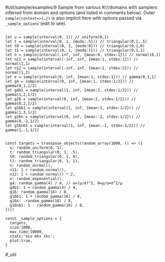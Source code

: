 #util/sample/examples/9 Sample from various #///domains with samplers inferred from domain and options (and listed in comments below). Outer `sample(context=>{…})` is also implicit here with options passed via `_sample_options` (edit to see).
```js:js_input

let u = sample(interval(0, 1)) // uniform(0,1)
let t = sample(interval(0, 1, {mode:.5})) // triangular(0,1,.5)
let t0 = sample(interval(0, 1, {mode:0})) // triangular(0,1,0)
let t1 = sample(interval(0, 1, {mode:1})) // triangular(0,1,1)
let n = sample(interval(-inf, inf, {mean:0, stdev:1})) // normal(0,1)
let n11 = sample(interval(-inf, inf, {mean:1, stdev:1})) // normal(1,1)
let n12 = sample(interval(-inf, inf, {mean:1, stdev:2})) // normal(1,2)
let e = sample(interval(0, inf, {mean:1, stdev:1})) // gamma(0,1,1)
let g4 = sample(interval(0, inf, {mean:1, stdev:1/2})) // gamma(0,1,1/2)
let g4b1 = sample(interval(1, inf, {mean:2, stdev:1/2})) // gamma(1,2,1/2)
let g16 = sample(interval(0, inf, {mean:2, stdev:1/2})) // gamma(0,2,1/2)
let g16b1 = sample(interval(1, inf, {mean:3, stdev:1/2})) // gamma(1,3,1/2)
let g16n = sample(interval(0, inf, {mean:-2, stdev:1/2})) // gamma(0,-2,1/2)
let g16nb1 = sample(interval(1, inf, {mean:-1, stdev:1/2})) // gamma(1,-1,1/2)

```
```js:js_removed

const targets = transpose_objects(random_array(1000, () => ({
  u: random_uniform(0, 1),
  t: random_triangular(0, 1, .5),
  t0: random_triangular(0, 1, 0),
  t1: random_triangular(0, 1, 1),
  n: random_normal(),
  n11: 1 + random_normal(),
  n12: 1 + random_normal() * 2,
  e: random_exponential(),
  g4: random_gamma(4) / 4, // ɑ=(μ/σ)^2, θ=μ/ɑ=σ^2/μ
  g4b1: 1 + random_gamma(4) / 4,
  g16: random_gamma(16) / 8,
  g16b1: 1 + random_gamma(16) / 8,
  g16n: -random_gamma(16) / 8,
  g16nb1: 1 - random_gamma(16) / 8,
})))

const _sample_options = { 
  targets,
  size:1000, 
  max_time:10000,
  stats:'ess mks tks',
  plot:true,
}

```
#_util